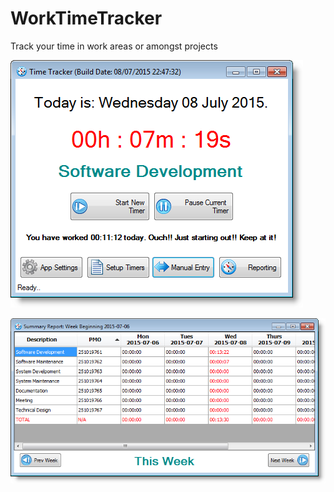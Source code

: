 # WorkTimeTracker

Track your time in work areas or amongst projects 

![alt tag](https://raw.githubusercontent.com/OceanAirdrop/WorkTimeTracker/master/Screenshots/MainScreen.png)

![alt tag](https://raw.githubusercontent.com/OceanAirdrop/WorkTimeTracker/master/Screenshots/SummaryReport.png)

